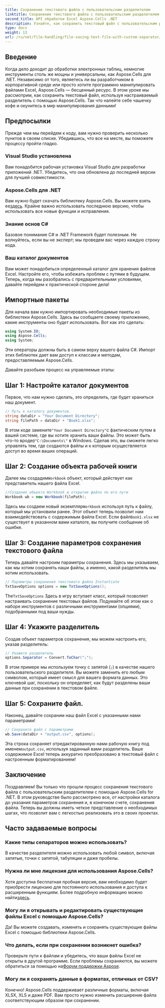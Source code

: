 ```yaml
---
title: Сохранение текстового файла с пользовательским разделителем
linktitle: Сохранение текстового файла с пользовательским разделителем
second_title: API обработки Excel Aspose.Cells .NET
description: Узнайте, как сохранить текстовый файл с пользовательским разделителем с помощью Aspose.Cells для .NET. Пошаговое руководство и советы включены.
type: docs
weight: 13
url: /ru/net/file-handling/file-saving-text-file-with-custom-separator/
---
```

## Введение
Когда дело доходит до обработки электронных таблиц, немногие инструменты столь же мощны и универсальны, как Aspose.Cells для .NET. Независимо от того, являетесь ли вы разработчиком в корпоративной среде или просто хотите программно манипулировать файлами Excel, Aspose.Cells — бесценный ресурс. В этом уроке мы рассмотрим, как сохранить текстовый файл, используя настраиваемый разделитель с помощью Aspose.Cells. Так что налейте себе чашечку кофе и окунитесь в мир манипулирования данными!
## Предпосылки
Прежде чем мы перейдем к коду, вам нужно проверить несколько пунктов в своем списке. Убедившись, что все на месте, вы поможете процессу пройти гладко.
### Visual Studio установлена
Вам понадобится рабочая установка Visual Studio для разработки приложений .NET. Убедитесь, что она обновлена до последней версии для лучшей совместимости.
### Aspose.Cells для .NET
 Вам нужно будет скачать библиотеку Aspose.Cells. Вы можете взять ее[здесь](https://releases.aspose.com/cells/net/). Крайне важно использовать последнюю версию, чтобы использовать все новые функции и исправления.
### Знание основ C#
Базовое понимание C# и .NET Framework будет полезным. Не волнуйтесь, если вы не эксперт; мы проведем вас через каждую строку кода.
### Ваш каталог документов
Вам может понадобиться определенный каталог для хранения файлов Excel. Настройте его, чтобы избежать проблем с путями в будущем.
Теперь, когда мы разобрались с предварительными условиями, давайте перейдем к практической стороне дела!
## Импортные пакеты
Для начала вам нужно импортировать необходимые пакеты из библиотеки Aspose.Cells. Здесь вы сообщаете своему приложению, какие инструменты оно будет использовать. Вот как это сделать:
```csharp
using System.IO;
using Aspose.Cells;
using System;
```
Эти операторы должны быть в самом верху вашего файла C#. Импорт этих библиотек дает вам доступ к классам и методам, предоставляемым Aspose.Cells.

Давайте разобьем процесс на управляемые этапы:
## Шаг 1: Настройте каталог документов
Первое, что нам нужно сделать, это определить, где будет храниться наш документ. 
```csharp
// Путь к каталогу документов.
string dataDir = "Your Document Directory";
string filePath = dataDir + "Book1.xlsx";
```
 В этом коде замените`"Your Document Directory"`с фактическим путем в вашей системе, где вы хотите хранить ваши файлы. Это может быть что-то вроде`@"C:\Documents\"` в Windows. Сделав это, вы сможете легко управлять тем, где создаются файлы и к которым осуществляется доступ во время ваших операций.
## Шаг 2: Создание объекта рабочей книги
 Далее мы создадим`Workbook` объект, который действует как представитель нашего файла Excel. 
```csharp
//Создание объекта Workbook и открытие файла по его пути
Workbook wb = new Workbook(filePath);
```
 Здесь мы создаем новый экземпляр`Workbook` используя путь к файлу, который мы установили ранее. Этот объект теперь позволит нам взаимодействовать с содержимым файла Excel. Если файл`Book1.xlsx` не существует в указанном вами каталоге, вы получите сообщение об ошибке.
## Шаг 3: Создание параметров сохранения текстового файла
Теперь давайте настроим параметры сохранения. Здесь мы указываем, как мы хотим сохранять наши файлы, а именно, какой разделитель мы хотим использовать.
```csharp
// Параметры сохранения текстового файла Instantiate
TxtSaveOptions options = new TxtSaveOptions();
```
 The`TxtSaveOptions` Здесь в игру вступает класс, который позволяет настраивать сохранение текстовых файлов. Подумайте об этом как о наборе инструментов с различными инструментами (опциями), подобранными под ваши нужды.
## Шаг 4: Укажите разделитель
Создав объект параметров сохранения, мы можем настроить его, указав разделитель:
```csharp
// Укажите разделитель
options.Separator = Convert.ToChar(";");
```
В этом примере мы используем точку с запятой (`;`) в качестве нашего пользовательского разделителя. Вы можете заменить его любым символом, который имеет смысл для вашего формата данных. Это ключевой шаг, поскольку он определяет, как будут разделены ваши данные при сохранении в текстовом файле.
## Шаг 5: Сохраните файл.
Наконец, давайте сохраним наш файл Excel с указанными нами параметрами!
```csharp
// Сохраните файл с параметрами
wb.Save(dataDir + "output.csv", options);
```
 Эта строка сохраняет отредактированную нами рабочую книгу под именем`output.csv`, используя заданный вами разделитель. Ваше содержимое Excel теперь аккуратно преобразовано в текстовый файл с настроенным форматированием!
## Заключение
Поздравляем! Вы только что прошли процесс сохранения текстового файла с пользовательским разделителем с помощью Aspose.Cells for .NET. В этом руководстве было рассмотрено все, от настройки каталога до указания параметров сохранения и, в конечном счете, сохранения файла. Теперь вы должны иметь четкое представление о необходимых шагах, что позволит вам с легкостью реализовать это в своих проектах.
## Часто задаваемые вопросы
### Какие типы сепараторов можно использовать?
В качестве разделителя можно использовать любой символ, включая запятые, точки с запятой, табуляции и даже пробелы.
### Нужна ли мне лицензия для использования Aspose.Cells?
 Хотя доступна бесплатная пробная версия, вам необходимо будет приобрести лицензию для постоянного использования и доступа к расширенным функциям. Более подробную информацию можно найти[здесь](https://purchase.aspose.com/buy).
### Могу ли я открывать и редактировать существующие файлы Excel с помощью Aspose.Cells?
Да! Вы можете создавать, изменять и сохранять существующие файлы Excel с помощью библиотеки Aspose.Cells.
### Что делать, если при сохранении возникнет ошибка?
Проверьте пути к файлам и убедитесь, что ваши файлы Excel не открыты в другой программе. Если проблемы сохраняются, вы можете обратиться за помощью на[Форум поддержки Aspose](https://forum.aspose.com/c/cells/9).
### Могу ли я сохранять данные в форматах, отличных от CSV?
Конечно! Aspose.Cells поддерживает различные форматы, включая XLSX, XLS и даже PDF. Вам просто нужно изменить расширение файла соответствующим образом при сохранении.